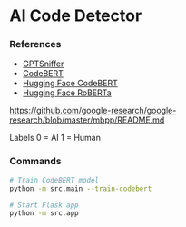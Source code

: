 # AI Code Detector

### References

- [GPTSniffer](https://github.com/MDEGroup/GPTSniffer)
- [CodeBERT](https://github.com/microsoft/CodeBERT)
- [Hugging Face CodeBERT](https://huggingface.co/microsoft/codebert-base)
- [Hugging Face RoBERTa](https://huggingface.co/docs/transformers/main/en/model_doc/roberta#roberta)

https://github.com/google-research/google-research/blob/master/mbpp/README.md


Labels
0 = AI
1 = Human

### Commands

```bash
# Train CodeBERT model
python -m src.main --train-codebert

# Start Flask app
python -m src.app
```